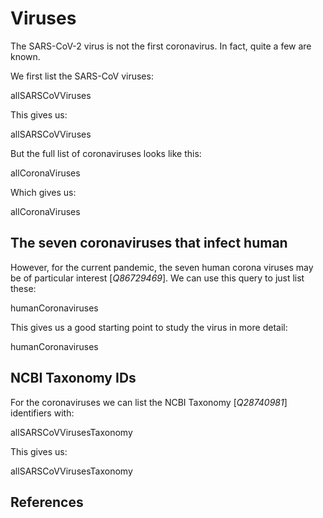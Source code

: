 # Viruses

The <topic>SARS-CoV-2</topic> <topic>virus</topic> is not the first <topic>coronavirus</topic>. In fact, quite a few are known.

We first list the SARS-CoV viruses:

<sparql>allSARSCoVViruses</sparql>

This gives us:

<out>allSARSCoVViruses</out>

But the full list of coronaviruses looks like this:

<sparql>allCoronaViruses</sparql>

Which gives us:

<out>allCoronaViruses</out>

## The seven coronaviruses that infect human

However, for the current pandemic, the seven human corona viruses may be of particular interest [<cite>Q86729469</cite>].
We can use this query to just list these:

<sparql>humanCoronaviruses</sparql>

This gives us a good starting point to study the virus in more detail:

<out>humanCoronaviruses</out>

## NCBI Taxonomy IDs

For the coronaviruses we can list the <topic>NCBI Taxonomy</topic> [<cite>Q28740981</cite>] identifiers with:

<sparql>allSARSCoVVirusesTaxonomy</sparql>

This gives us:

<out>allSARSCoVVirusesTaxonomy</out>

## References

<references/>

